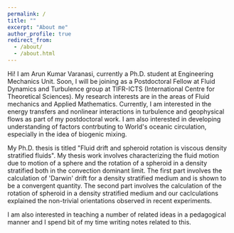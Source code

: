 ```yaml
---
permalink: /
title: ""
excerpt: "About me"
author_profile: true
redirect_from: 
  - /about/
  - /about.html
---
```


Hi! I am Arun Kumar Varanasi, currently a Ph.D. student at Engineering Mechanics Unit. Soon, I will be joining as a Postdoctoral Fellow at Fluid Dynamics and Turbulence group at TIFR-ICTS (International Centre for Theoretical Sciences). My research interests are in the areas of Fluid mechanics and Applied Mathematics. Currently, I am interested in the energy transfers and nonlinear interactions in turbulence and geophysical flows as part of my postdoctoral work. I am also interested in developing understanding of factors contrbuting to World's oceanic circulation, especially in the idea of biogenic mixing. 

My Ph.D. thesis is titled "Fluid drift and spheroid rotation is viscous density stratified fluids".  My thesis work involves characterizing the fluid motion due to motion of a sphere and the rotation of a spheroid in a density stratified both in the convection dominant limit. The first part involves the calculation of 'Darwin' drift for a density stratified medium and is shown to be a convergent quantity. The second part involves the calculation of the rotation of spheroid in a density stratified medium and our caclculations explained the non-trivial orientations observed in recent experiments.

I am also interested in teaching a number of related ideas in a pedagogical manner and I spend bit of my time writing notes related to this.
